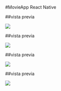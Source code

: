 #MovieApp React Native

##vista previa

![](https://github.com/aristiguetam/MovieApp/blob/main/src/assets/principal-movie.jpeg?raw=true)

##vista previa

![](https://github.com/aristiguetam/MovieApp/blob/main/src/assets/body-movie.jpeg?raw=true)

##vista previa

![](https://raw.githubusercontent.com/aristiguetam/MovieApp/main/src/assets/detail-movie.jpeg)

##vista previa

![](https://github.com/aristiguetam/MovieApp/blob/main/src/assets/detail-body.jpeg?raw=true)